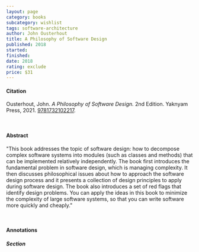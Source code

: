 ```yaml
---
layout: page
category: books
subcategory: wishlist
tags: software-architecture
author: John Ousterhout
title: A Philosophy of Software Design
published: 2018
started:
finished:
date: 2018
rating: exclude
price: $31
---
```


#### Citation

Ousterhout, John. *A Philosophy of Software Design.* 2nd Edition. Yaknyam Press, 2021. [9781732102217](https://www.amazon.ca/Philosophy-Software-Design-2nd/dp/173210221X).

<br>

#### Abstract

"This book addresses the topic of software design: how to decompose complex software systems into modules (such as classes and methods) that can be implemented relatively independently. The book first introduces the fundamental problem in software design, which is managing complexity. It then discusses philosophical issues about how to approach the software design process and it presents a collection of design principles to apply during software design. The book also introduces a set of red flags that identify design problems. You can apply the ideas in this book to minimize the complexity of large software systems, so that you can write software more quickly and cheaply."

<br>

#### Annotations

##### Section
